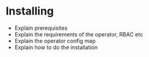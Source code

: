 # Installing

* Explain prerequisites
* Explain the requirements of the operator, RBAC etc
* Explain the operator config map
* Explain how to do the installation

